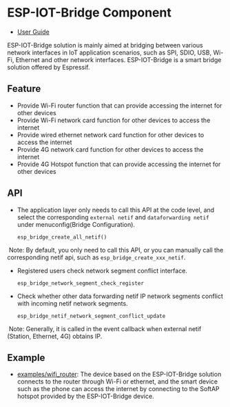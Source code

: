 # ESP-IOT-Bridge Component

- [User Guide](./User_Guide.md)

ESP-IOT-Bridge solution is mainly aimed at bridging between various network interfaces in IoT application scenarios, such as SPI, SDIO, USB, Wi-Fi, Ethernet and other network interfaces. ESP-IOT-Bridge is a smart bridge solution offered by Espressif. 

## Feature

- Provide Wi-Fi router function that can provide accessing the internet for other devices
- Provide Wi-Fi network card function for other devices to access the internet
- Provide wired ethernet network card function for other devices to access the internet
- Provide 4G network card function for other devices to access the internet
- Provide 4G Hotspot function that can provide accessing the internet for other devices

## API

- The application layer only needs to call this API at the code level, and select the corresponding `external netif` and `dataforwarding netif` under menuconfig(Bridge Configuration).

	```
	esp_bridge_create_all_netif()
	```

​		Note: By default, you only need to call this API, or you can manually call the corresponding netif api, such as `esp_bridge_create_xxx_netif`.

- Registered users check network segment conflict interface.

	```
	esp_bridge_network_segment_check_register
	```

- Check whether other data forwarding netif IP network segments conflict with incoming netif network segments.

	```
	esp_bridge_netif_network_segment_conflict_update
	```

​		Note: Generally, it is called in the event callback when external netif (Station, Ethernet, 4G) obtains IP.

## Example

- [examples/wifi_router](https://github.com/espressif/esp-iot-bridge/blob/master/examples/wifi_router): The device based on the ESP-IOT-Bridge solution connects to the router through Wi-Fi or ethernet, and the smart device such as the phone can access the internet by connecting to the SoftAP hotspot provided by the ESP-IOT-Bridge device.